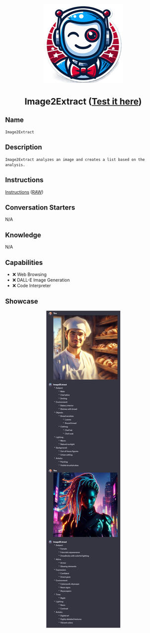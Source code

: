 <div align="center">

![Logo](../../../media/mygpts_logo256.png)

# Image2Extract ([Test it here](https://chat.openai.com/g/g-51YQOP3jM-image2extract))

</div>

## Name

`Image2Extract`

## Description

`Image2Extract analyzes an image and creates a list based on the analysis.`

## Instructions

[Instructions](https://github.com/innovatodev/MyGPTs/blob/main/GPTs/Image/Image2Extract/Instructions.md)
([RAW](https://github.com/innovatodev/MyGPTs/raw/main/GPTs/Image/Image2Extract/Instructions.md))

## Conversation Starters

N/A

## Knowledge

N/A

## Capabilities

- ❌ Web Browsing
- ❌ DALL-E Image Generation
- ❌ Code Interpreter

## Showcase

<div align="center">

![Logo](../../../media/Image2Extract_Showcase1.jpg)

</div>
